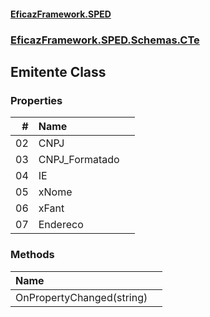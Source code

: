 #### [EficazFramework.SPED](EficazFrameworkSPED.md 'EficazFramework SPED')
### [EficazFramework.SPED.Schemas.CTe](EficazFramework.SPED.Schemas.CTe.md 'EficazFramework.SPED.Schemas.CTe')

## Emitente Class
### Properties

| # | Name | |
| ---: | :--- | :--- |
| 02 | CNPJ |  |
| 03 | CNPJ_Formatado |  |
| 04 | IE |  |
| 05 | xNome |  |
| 06 | xFant |  |
| 07 | Endereco |  |
### Methods

| Name | |
| :--- | :--- |
| OnPropertyChanged(string) |  |
